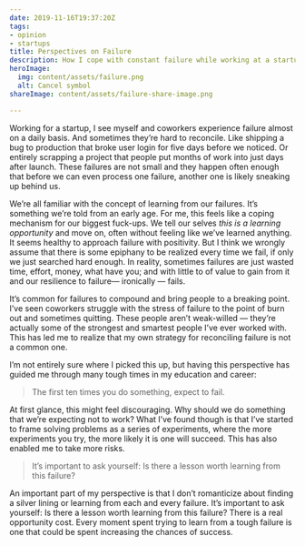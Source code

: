 ```yaml
---
date: 2019-11-16T19:37:20Z
tags:
- opinion
- startups
title: Perspectives on Failure
description: How I cope with constant failure while working at a startup.
heroImage:
  img: content/assets/failure.png
  alt: Cancel symbol
shareImage: content/assets/failure-share-image.png

---
```

Working for a startup, I see myself and coworkers experience failure almost on a daily basis. And sometimes they’re hard to reconcile. Like shipping a bug to production that broke user login for five days before we noticed. Or entirely scrapping a project that people put months of work into just days after launch. These failures are not small and they happen often enough that before we can even process one failure, another one is likely sneaking up behind us.

We’re all familiar with the concept of learning from our failures. It’s something we’re told from an early age. For me, this feels like a coping mechanism for our biggest fuck-ups. We tell our selves _this is a learning opportunity_ and move on, often without feeling like we’ve learned anything. It seems healthy to approach failure with positivity. But I think we wrongly assume that there is some epiphany to be realized every time we fail, if only we just searched hard enough. In reality, sometimes failures are just wasted time, effort, money, what have you; and with little to of value to gain from it and our resilience to failure— ironically — fails.

It’s common for failures to compound and bring people to a breaking point. I’ve seen coworkers struggle with the stress of failure to the point of burn out and sometimes quitting. These people aren’t weak-willed — they’re actually some of the strongest and smartest people I’ve ever worked with. This has led me to realize that my own strategy for reconciling failure is not a common one.

I’m not entirely sure where I picked this up, but having this perspective has guided me through many tough times in my education and career:

> The first ten times you do something, expect to fail.

At first glance, this might feel discouraging. Why should we do something that we’re expecting not to work? What I’ve found though is that I’ve started to frame solving problems as a series of experiments, where the more experiments you try, the more likely it is one will succeed. This has also enabled me to take more risks.

> It’s important to ask yourself: Is there a lesson worth learning from this failure?

An important part of my perspective is that I don’t romanticize about finding a silver lining or learning from each and every failure. It’s important to ask yourself: Is there a lesson worth learning from this failure? There is a real opportunity cost. Every moment spent trying to learn from a tough failure is one that could be spent increasing the chances of success.